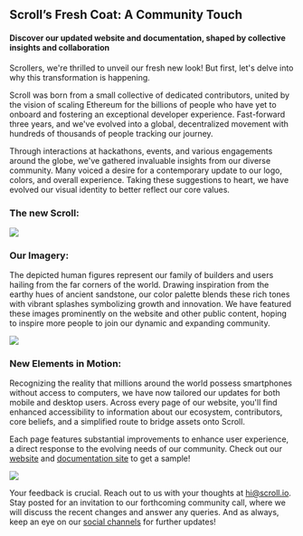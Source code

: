 ## Scroll’s Fresh Coat: A Community Touch

#### Discover our updated website and documentation, shaped by collective insights and collaboration
Scrollers, we're thrilled to unveil our fresh new look! But first, let's delve into why this transformation is happening. 

Scroll was born from a small collective of dedicated contributors, united by the vision of scaling Ethereum for the billions of people who have yet to onboard and fostering an exceptional developer experience. Fast-forward three years, and we've evolved into a global, decentralized movement with hundreds of thousands of people tracking our journey. 

Through interactions at hackathons, events, and various engagements around the globe, we've gathered invaluable insights from our diverse community. Many voiced a desire for a contemporary update to our logo, colors, and overall experience. Taking these suggestions to heart, we have evolved our visual identity to better reflect our core values. 

### The new Scroll:

![](https://hackmd.io/_uploads/rJge_pVa2.png)

### Our Imagery: 
The depicted human figures represent our family of builders and users hailing from the far corners of the world. Drawing inspiration from the earthy hues of ancient sandstone, our color palette blends these rich tones with vibrant splashes symbolizing growth and innovation. We have featured these images prominently on the website and other public content, hoping to inspire more people to join our dynamic and expanding community.

![](https://hackmd.io/_uploads/rkNv_TVTn.png)

### New Elements in Motion:
Recognizing the reality that millions around the world possess smartphones without access to computers, we have now tailored our updates for both mobile and desktop users. Across every page of our website, you'll find enhanced accessibility to information about our ecosystem, contributors, core beliefs, and a simplified route to bridge assets onto Scroll.

Each page features substantial improvements to enhance user experience, a direct response to the evolving needs of our community. Check out our [website](https://scroll.io/) and [documentation site](https://docs.scroll.io/en/home/) to get a sample! 

![](https://hackmd.io/_uploads/Hk9UYaE6n.png)


Your feedback is crucial. Reach out to us with your thoughts at hi@scroll.io. Stay posted for an invitation to our forthcoming community call, where we will discuss the recent changes and answer any queries. And as always, keep an eye on our [social channels](https://discord.com/invite/scroll) for further updates!